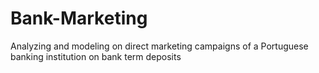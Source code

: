 # Bank-Marketing
 Analyzing and modeling on direct marketing campaigns of a Portuguese banking institution on bank term deposits
